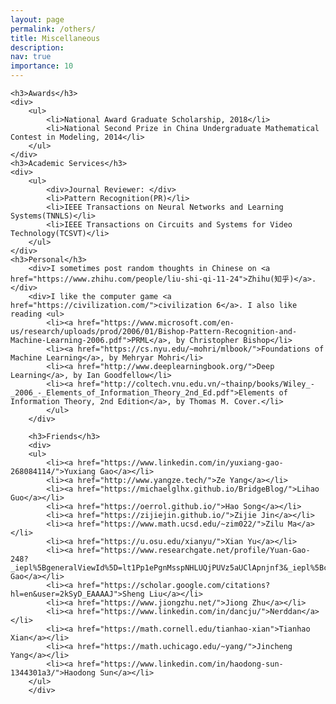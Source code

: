 ```yaml
---
layout: page
permalink: /others/
title: Miscellaneous
description: 
nav: true
importance: 10
---
```

<div>

    <h3>Awards</h3>
	<div>
        <ul>
            <li>National Award Graduate Scholarship, 2018</li>
            <li>National Second Prize in China Undergraduate Mathematical Contest in Modeling, 2014</li>
        </ul>    
	</div>
    <h3>Academic Services</h3>
	<div>
        <ul>
            <div>Journal Reviewer: </div>
            <li>Pattern Recognition(PR)</li>
            <li>IEEE Transactions on Neural Networks and Learning Systems(TNNLS)</li>
            <li>IEEE Transactions on Circuits and Systems for Video Technology(TCSVT)</li>
        </ul>    
	</div>
	<h3>Personal</h3>
        <div>I sometimes post random thoughts in Chinese on <a href="https://www.zhihu.com/people/liu-shi-qi-11-24">Zhihu(知乎)</a>.</div>
		<div>I like the computer game <a href="https://civilization.com/">civilization 6</a>. I also like reading <ul>
            <li><a href="https://www.microsoft.com/en-us/research/uploads/prod/2006/01/Bishop-Pattern-Recognition-and-Machine-Learning-2006.pdf">PRML</a>, by Christopher Bishop</li>
            <li><a href="https://cs.nyu.edu/~mohri/mlbook/">Foundations of Machine Learning</a>, by Mehryar Mohri</li>
            <li><a href="http://www.deeplearningbook.org/">Deep Learning</a>, by Ian Goodfellow</li>
            <li><a href="http://coltech.vnu.edu.vn/~thainp/books/Wiley_-_2006_-_Elements_of_Information_Theory_2nd_Ed.pdf">Elements of Information Theory, 2nd Edition</a>, by Thomas M. Cover.</li>
            </ul>
        </div>

        <h3>Friends</h3>
        <div>
        <ul>
            <li><a href="https://www.linkedin.com/in/yuxiang-gao-268084114/">Yuxiang Gao</a></li>
            <li><a href="http://www.yangze.tech/">Ze Yang</a></li>
            <li><a href="https://michaelglhx.github.io/BridgeBlog/">Lihao Guo</a></li>
            <li><a href="https://oerrol.github.io/">Hao Song</a></li>
            <li><a href="https://zijiejin.github.io/">Zijie Jin</a></li>
            <li><a href="https://www.math.ucsd.edu/~zim022/">Zilu Ma</a></li>
            <li><a href="https://u.osu.edu/xianyu/">Xian Yu</a></li>
            <li><a href="https://www.researchgate.net/profile/Yuan-Gao-248?_iepl%5BgeneralViewId%5D=lt1Pp1ePgnMsspNHLUQjPUVz5aUClApnjnf3&_iepl%5Bcontexts%5D%5B0%5D=searchReact&_iepl%5BviewId%5D=qDWEGyVHDS3V5gMtftg0ZP2NC4OM3fQWNU0V&_iepl%5BsearchType%5D=researcher&_iepl%5Bdata%5D%5BcountMoreThan20%5D=1&_iepl%5Bdata%5D%5BinteractedWithPosition1%5D=1&_iepl%5Bdata%5D%5BwithoutEnrichment%5D=1&_iepl%5Bposition%5D=1&_iepl%5BrgKey%5D=AC%3A20962476&_iepl%5BinteractionType%5D=profileView">Yuan Gao</a></li>
            <li><a href="https://scholar.google.com/citations?hl=en&user=2kSyD_EAAAAJ">Sheng Liu</a></li>
            <li><a href="https://www.jiongzhu.net/">Jiong Zhu</a></li>
            <li><a href="https://www.linkedin.com/in/dancju/">Nerddan</a></li>
            <li><a href="https://math.cornell.edu/tianhao-xian">Tianhao Xian</a></li>
            <li><a href="https://math.uchicago.edu/~yang/">Jincheng Yang</a></li>
            <li><a href="https://www.linkedin.com/in/haodong-sun-1344301a3/">Haodong Sun</a></li>
        </ul>
        </div>
</div>
